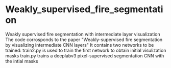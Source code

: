 # Weakly_supervised_fire_segmentation
Weakly supervised fire segmentation with intermediate layer visualization
The code corrosponds to the paper "Weakly-supervised fire segmentation by visualizing intermediate CNN layers" 
It contains two networks to be trained: train2.py is used to train the first network to obtain initial visulization masks
train.py trains a deeplabv3 pixel-supervised segmentation CNN with the intial masks
